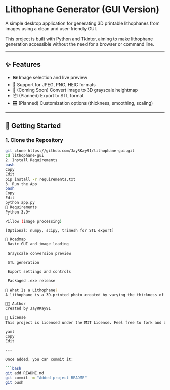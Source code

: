 # Lithophane Generator (GUI Version)

A simple desktop application for generating 3D printable lithophanes from images using a clean and user-friendly GUI.

This project is built with Python and Tkinter, aiming to make lithophane generation accessible without the need for a browser or command line.

---

## ✨ Features

- 🖼️ Image selection and live preview
- 📎 Support for JPEG, PNG, HEIC formats
- 🧱 (Coming Soon) Convert image to 3D grayscale heightmap
- 📦 (Planned) Export to STL format
- 🎛️ (Planned) Customization options (thickness, smoothing, scaling)

---

## 🚀 Getting Started

### 1. Clone the Repository

```bash
git clone https://github.com/JayRKay91/lithophane-gui.git
cd lithophane-gui
2. Install Requirements
bash
Copy
Edit
pip install -r requirements.txt
3. Run the App
bash
Copy
Edit
python app.py
🧰 Requirements
Python 3.9+

Pillow (image processing)

[Optional: numpy, scipy, trimesh for STL export]

📌 Roadmap
 Basic GUI and image loading

 Grayscale conversion preview

 STL generation

 Export settings and controls

 Packaged .exe release

📸 What Is a Lithophane?
A lithophane is a 3D-printed photo created by varying the thickness of a surface so that light passes through to form an image — commonly used in lamps, window hangers, and night lights.

🧑‍💻 Author
Created by JayRKay91

📝 License
This project is licensed under the MIT License. Feel free to fork and build upon it!

yaml
Copy
Edit

---

Once added, you can commit it:

```bash
git add README.md
git commit -m "Added project README"
git push